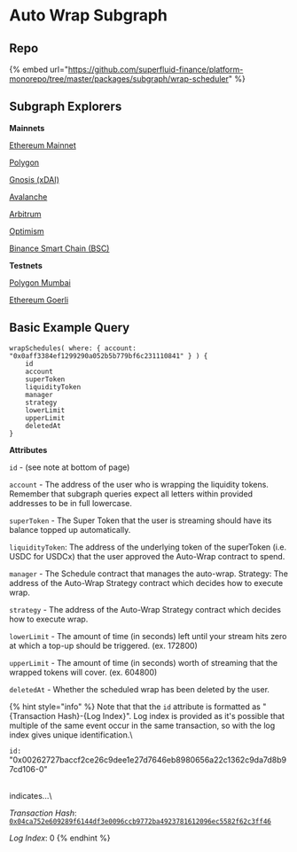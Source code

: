 # Auto Wrap Subgraph

## Repo

{% embed url="https://github.com/superfluid-finance/platform-monorepo/tree/master/packages/subgraph/wrap-scheduler" %}

## Subgraph Explorers

**Mainnets**

[Ethereum Mainnet](https://thegraph.com/hosted-service/subgraph/superfluid-finance/auto-wrap-v1-eth-mainnet)

[Polygon](https://thegraph.com/hosted-service/subgraph/superfluid-finance/auto-wrap-v1-polygon-mainnet)

[Gnosis (xDAI)](https://thegraph.com/hosted-service/subgraph/superfluid-finance/auto-wrap-v1-xdai-mainnet)

[Avalanche](https://thegraph.com/hosted-service/subgraph/superfluid-finance/auto-wrap-v1-avalanche-c)

[Arbitrum](https://thegraph.com/hosted-service/subgraph/superfluid-finance/auto-wrap-v1-arbitrum-one)

[Optimism](https://thegraph.com/hosted-service/subgraph/superfluid-finance/auto-wrap-v1-optimism-mainnet)

[Binance Smart Chain (BSC)](https://thegraph.com/hosted-service/subgraph/superfluid-finance/scheduling-v1-bsc-mainnet)

**Testnets**

[Polygon Mumbai](https://thegraph.com/hosted-service/subgraph/superfluid-finance/auto-wrap-v1-polygon-mumbai)

[Ethereum Goerli](https://thegraph.com/hosted-service/subgraph/superfluid-finance/auto-wrap-v1-eth-goerli)

## Basic Example Query

```
wrapSchedules( where: { account: "0x0aff3384ef1299290a052b5b779bf6c231110841" } ) {
    id
    account
    superToken
    liquidityToken
    manager
    strategy
    lowerLimit
    upperLimit
    deletedAt 
}
```

**Attributes**

`id` - (see note at bottom of page)

`account` - The address of the user who is wrapping the liquidity tokens. Remember that subgraph queries expect all letters within provided addresses to be in full lowercase.

`superToken` - The Super Token that the user is streaming should have its balance topped up automatically.

`liquidityToken`: The address of the underlying token of the superToken (i.e. USDC for USDCx) that the user approved the Auto-Wrap contract to spend.

`manager` - The Schedule contract that manages the auto-wrap. Strategy: The address of the Auto-Wrap Strategy contract which decides how to execute wrap.

`strategy` - The address of the Auto-Wrap Strategy contract which decides how to execute wrap.

`lowerLimit` - The amount of time (in seconds) left until your stream hits zero at which a top-up should be triggered. (ex. 172800)&#x20;

`upperLimit` - The amount of time (in seconds) worth of streaming that the wrapped tokens will cover. (ex. 604800)&#x20;

`deletedAt` - Whether the scheduled wrap has been deleted by the user.

{% hint style="info" %}
Note that that the `id` attribute is formatted as "{Transaction Hash}-{Log Index}". Log index is provided as it's possible that multiple of the same event occur in the same transaction, so with the log index gives unique identification.\


`id:` "0x00262727baccf2ce26c9dee1e27d7646eb8980656a22c1362c9da7d8b97cd106-0"

\
indicates...\


_Transaction Hash_: [`0x04ca752e609289f6144df3e0096ccb9772ba4923781612096ec5582f62c3ff46`](https://etherscan.io/tx/0x04ca752e609289f6144df3e0096ccb9772ba4923781612096ec5582f62c3ff46)

_Log Index_: 0
{% endhint %}
